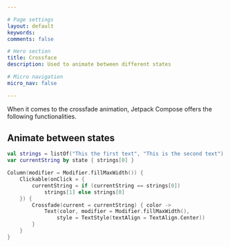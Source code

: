 ```yaml
---

# Page settings
layout: default
keywords:
comments: false

# Hero section
title: Crossface
description: Used to animate between different states

# Micro navigation
micro_nav: false

---
```


When it comes to the crossfade animation, Jetpack Compose offers the following functionalities.

## Animate between states

```kotlin
val strings = listOf("This the first text", "This is the second text")
var currentString by state { strings[0] }

Column(modifier = Modifier.fillMaxWidth()) {
    Clickable(onClick = {
        currentString = if (currentString == strings[0]) 
            strings[1] else strings[0]
    }) {
        Crossfade(current = currentString) { color ->
            Text(color, modifier = Modifier.fillMaxWidth(),
                style = TextStyle(textAlign = TextAlign.Center))
        }
    }
}
```
